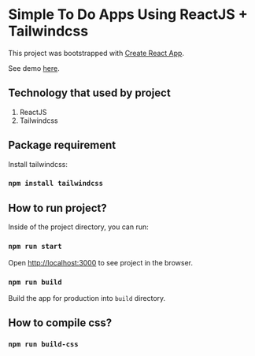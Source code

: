 # Simple To Do Apps Using ReactJS + Tailwindcss

This project was bootstrapped with [Create React App](https://github.com/facebook/create-react-app).

See demo [here](https://rairaksa.github.io/simple-to-do-app/).

## Technology that used by project

1. ReactJS
2. Tailwindcss

## Package requirement

Install tailwindcss:

### `npm install tailwindcss`

## How to run project?

Inside of the project directory, you can run:

### `npm run start`

Open [http://localhost:3000](http://localhost:3000) to see project in the browser.

### `npm run build`

Build the app for production into `build` directory.

## How to compile css?

### `npm run build-css`
